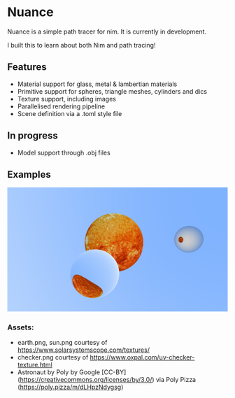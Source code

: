 # Nuance

Nuance is a simple path tracer for nim. It is currently in development.

I built this to learn about both Nim and path tracing!

## Features

-   Material support for glass, metal & lambertian materials
-   Primitive support for spheres, triangle meshes, cylinders and dics
-   Texture support, including images
-   Parallelised rendering pipeline
-   Scene definition via a .toml style file

## In progress

-   Model support through .obj files

## Examples

![Sun and Glass](examples/sun_and_glass.png?raw=true "Sun and Glass render")

### Assets:

-   earth.png, sun.png courtesy of https://www.solarsystemscope.com/textures/
-   checker.png courtesy of https://www.oxpal.com/uv-checker-texture.html
-   Astronaut by Poly by Google [CC-BY] (https://creativecommons.org/licenses/by/3.0/) via Poly Pizza (https://poly.pizza/m/dLHpzNdygsg)
